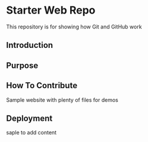 # Starter Web Repo

This repository is for showing how Git and GitHub work

## Introduction

## Purpose

## How To Contribute

Sample website with plenty of files for demos

## Deployment

saple to add content